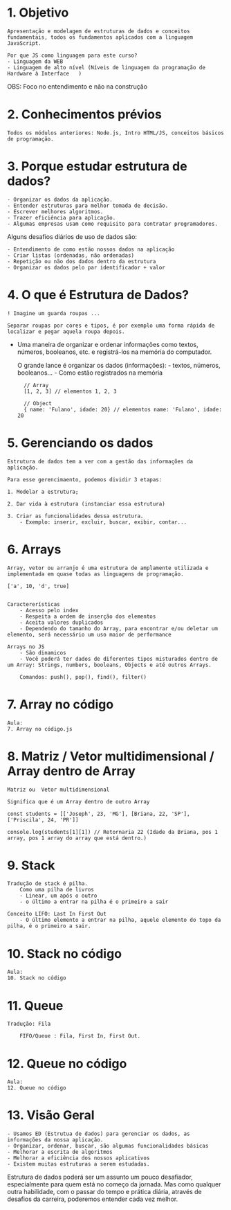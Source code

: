 # 1. Objetivo

    Apresentação e modelagem de estruturas de dados e conceitos fundamentais, todos os fundamentos aplicados com a linguagem JavaScript.

    Por que JS como linguagem para este curso?
    - Linguagem da WEB
    - Linguagem de alto nível (Níveis de linguagem da programação de Hardware à Interface   )

OBS: Foco no entendimento e não na construção

# 2. Conhecimentos prévios

    Todos os módulos anteriores: Node.js, Intro HTML/JS, conceitos básicos de programação.

# 3. Porque estudar estrutura de dados?

    - Organizar os dados da aplicação.
    - Entender estruturas para melhor tomada de decisão.
    - Escrever melhores algoritmos.
    - Trazer eficiência para aplicação.
    - Algumas empresas usam como requisito para contratar programadores.


Alguns desafios diários de uso de dados são:

    - Entendimento de como estão nossos dados na aplicação
    - Criar listas (ordenadas, não ordenadas)
    - Repetição ou não dos dados dentro da estrutura
    - Organizar os dados pelo par identificador + valor

# 4. O que é Estrutura de Dados?

    ! Imagine um guarda roupas ...

    Separar roupas por cores e tipos, é por exemplo uma forma rápida de localizar e pegar aquela roupa depois.

- Uma maneira de organizar e ordenar informações como textos, números, booleanos, etc. e registrá-los na memória do computador.

    O grande lance é organizar os dados (informações):
        - textos, números, booleanos...
        - Como estão registrados na memória

        // Array
        [1, 2, 3] // elementos 1, 2, 3

        // Object
        { name: 'Fulano', idade: 20} // elementos name: 'Fulano', idade: 20

# 5. Gerenciando os dados

    Estrutura de dados tem a ver com a gestão das informações da aplicação.

    Para esse gerencimaento, podemos dividir 3 etapas:

    1. Modelar a estrutura;

    2. Dar vida à estrutura (instanciar essa estrutura)

    3. Criar as funcionalidades dessa estrutura.
        - Exemplo: inserir, excluir, buscar, exibir, contar...

# 6. Arrays

    Array, vetor ou arranjo é uma estrutura de amplamente utilizada e implementada em quase todas as linguagens de programação.

    ['a', 10, 'd', true]


    Caractererísticas
        - Acesso pelo index
        - Respeita a ordem de inserção dos elementos
        - Aceita valores duplicados
        - Dependendo do tamanho do Array, para encontrar e/ou deletar um elemento, será necessário um uso maior de performance

    Arrays no JS
        - São dinamicos
        - Você poderá ter dados de diferentes tipos misturados dentro de um Array: Strings, numbers, booleans, Objects e até outros Arrays.

        Comandos: push(), pop(), find(), filter()

# 7. Array no código

    Aula:
    7. Array no código.js

# 8. Matriz / Vetor multidimensional / Array dentro de Array

    Matriz ou  Vetor multidimensional

    Significa que é um Array dentro de outro Array

    const students = [['Joseph', 23, 'MG'], [Briana, 22, 'SP'], ['Priscila', 24, 'PR']]

    console.log(students[1][1]) // Retornaria 22 (Idade da Briana, pos 1 array, pos 1 array do array que está dentro.)

# 9. Stack

    Tradução de stack é pilha.
        Como uma pilha de livros
        - Linear, um após o outro
        - o último a entrar na pilha é o primeiro a sair

    Conceito LIFO: Last In First Out
        - O último elemento a entrar na pilha, aquele elemento do topo da pilha, é o primeiro a sair.

# 10. Stack no código

    Aula:
    10. Stack no código

# 11. Queue

    Tradução: Fila

        FIFO/Queue : Fila, First In, First Out.

# 12. Queue no código

    Aula:
    12. Queue no código

# 13. Visão Geral

    - Usamos ED (Estrutua de dados) para gerenciar os dados, as informações da nossa aplicação.
    - Organizar, ordenar, buscar, são algumas funcionalidades básicas
    - Melhorar a escrita de algoritmos
    - Melhorar a eficiência dos nossos aplicativos
    - Existem muitas estruturas a serem estudadas.

Estrutura de dados poderá ser um assunto um pouco desafiador, especialmente para quem está no começo da jornada. Mas como qualquer outra habilidade, com o passar do tempo e prática diária, através de desafios da carreira, poderemos entender cada vez melhor.



